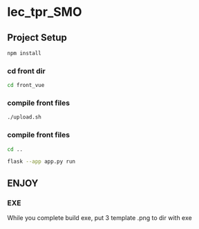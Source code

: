# lec_tpr_SMO

## Project Setup

```sh
npm install
```

### cd front dir

```sh
cd front_vue
```

### compile front files

```sh
./upload.sh
```

### compile front files

```sh
cd ..
```

```sh
flask --app app.py run
```

## ENJOY

### EXE

While you complete build exe, put 3 template .png to dir with exe